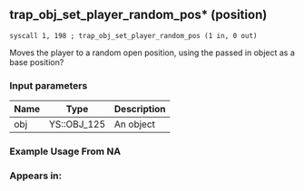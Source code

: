 ## trap_obj_set_player_random_pos* (position)

`syscall 1, 198 ; trap_obj_set_player_random_pos (1 in, 0 out)`

Moves the player to a random open position, using the passed in object as a base position?

### Input parameters
| Name | Type | Description
|------|------|------------
| obj   | YS::OBJ_125   | An object


### Example Usage From NA



### Appears in:



